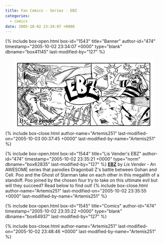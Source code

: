 ```yaml
---
title: Fan Comics - Series - EBZ
categories:
  - comics
date: 2005-10-02 23:34:07 +0000
---
```

{% include box-open.html box-id="1543" title="Banner" author-id="474" timestamp="2005-10-02 23:34:07 +0000" type="blank" dbname="box41145" last-modified-by="127" %}
<center><img src="/comics/series/ebz/ebzbanner.jpg" /></center>
{% include box-close.html author-name="Artemis251" last-modified-on="2005-10-03 00:37:45 +0000" last-modified-by-name="Artemis251" %}

{% include box-open.html box-id="1544" title="Lis Vender's EBZ" author-id="474" timestamp="2005-10-02 23:35:21 +0000" type="norm" dbname="box62835" last-modified-by="127" %}
<b><u>EBZ</u></b> by <i>Lis Vender</i> - An AWESOME series that parodies Dragonball Z's battle between Gohan and Cell. Poo and the Ghost of Starman take on each other in this megalith of a standoff. Poo joined by the chosen four try to take on this ultimate evil but will they succeed? Read below to find out! 
{% include box-close.html author-name="Artemis251" last-modified-on="2005-10-02 23:35:55 +0000" last-modified-by-name="Artemis251" %}

{% include box-open.html box-id="1545" title="Comics" author-id="474" timestamp="2005-10-02 23:35:22 +0000" type="blank" dbname="box64937" last-modified-by="127" %}
<center><navigator search="`Title` like 'EBZ Part%'" section="title" display="no" /><displaytor mode="twocolumnlist"/></center>
{% include box-close.html author-name="Artemis251" last-modified-on="2005-10-02 23:48:46 +0000" last-modified-by-name="Artemis251" %}
